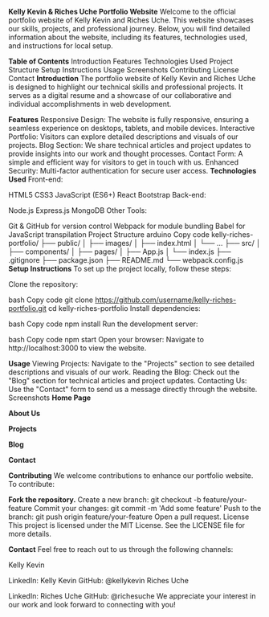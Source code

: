 **Kelly Kevin & Riches Uche Portfolio Website**
Welcome to the official portfolio website of Kelly Kevin and Riches Uche. This website showcases our skills, projects, and professional journey. Below, you will find detailed information about the website, including its features, technologies used, and instructions for local setup.

**Table of Contents**
Introduction
Features
Technologies Used
Project Structure
Setup Instructions
Usage
Screenshots
Contributing
License
Contact
**Introduction**
The portfolio website of Kelly Kevin and Riches Uche is designed to highlight our technical skills and professional projects. It serves as a digital resume and a showcase of our collaborative and individual accomplishments in web development.

**Features**
Responsive Design: The website is fully responsive, ensuring a seamless experience on desktops, tablets, and mobile devices.
Interactive Portfolio: Visitors can explore detailed descriptions and visuals of our projects.
Blog Section: We share technical articles and project updates to provide insights into our work and thought processes.
Contact Form: A simple and efficient way for visitors to get in touch with us.
Enhanced Security: Multi-factor authentication for secure user access.
**Technologies Used**
Front-end:

HTML5
CSS3
JavaScript (ES6+)
React
Bootstrap
Back-end:

Node.js
Express.js
MongoDB
Other Tools:

Git & GitHub for version control
Webpack for module bundling
Babel for JavaScript transpilation
Project Structure
arduino
Copy code
kelly-riches-portfolio/
├── public/
│   ├── images/
│   ├── index.html
│   └── ...
├── src/
│   ├── components/
│   ├── pages/
│   ├── App.js
│   └── index.js
├── .gitignore
├── package.json
├── README.md
└── webpack.config.js
**Setup Instructions**
To set up the project locally, follow these steps:

Clone the repository:

bash
Copy code
git clone https://github.com/username/kelly-riches-portfolio.git
cd kelly-riches-portfolio
Install dependencies:

bash
Copy code
npm install
Run the development server:

bash
Copy code
npm start
Open your browser:
Navigate to http://localhost:3000 to view the website.

**Usage**
Viewing Projects: Navigate to the "Projects" section to see detailed descriptions and visuals of our work.
Reading the Blog: Check out the "Blog" section for technical articles and project updates.
Contacting Us: Use the "Contact" form to send us a message directly through the website.
Screenshots
**Home Page**

**About Us**

**Projects**

**Blog**

**Contact**

**Contributing**
We welcome contributions to enhance our portfolio website. To contribute:

**Fork the repository.**
Create a new branch: git checkout -b feature/your-feature
Commit your changes: git commit -m 'Add some feature'
Push to the branch: git push origin feature/your-feature
Open a pull request.
License
This project is licensed under the MIT License. See the LICENSE file for more details.

**Contact**
Feel free to reach out to us through the following channels:

Kelly Kevin

LinkedIn: Kelly Kevin
GitHub: @kellykevin
Riches Uche

LinkedIn: Riches Uche
GitHub: @richesuche
We appreciate your interest in our work and look forward to connecting with you!

